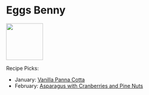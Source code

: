 # Eggs Benny

<img src="http://api.adorable.io/avatars/100/englishmuffin%40flavor.magazine" height="100" width="100" />

Recipe Picks:

- January: [Vanilla Panna Cotta](../recipe/jan/vanilla-panna-cotta.md)
- February: [Asparagus with Cranberries and Pine Nuts](../recipe/fev/asparagus-with-cranberries-and-pine-nuts.md)
